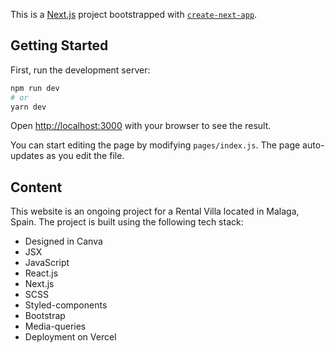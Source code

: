 This is a [Next.js](https://nextjs.org/) project bootstrapped with [`create-next-app`](https://github.com/vercel/next.js/tree/canary/packages/create-next-app).

## Getting Started

First, run the development server:

```bash
npm run dev
# or
yarn dev
```

Open [http://localhost:3000](http://localhost:3000) with your browser to see the result.

You can start editing the page by modifying `pages/index.js`. The page auto-updates as you edit the file.

## Content

This website is an ongoing project for a Rental Villa located in Malaga, Spain. 
The project is built using the following tech stack: 

-  Designed in Canva
- JSX
- JavaScript
- React.js
- Next.js 
- SCSS 
- Styled-components
- Bootstrap
- Media-queries
- Deployment on Vercel


